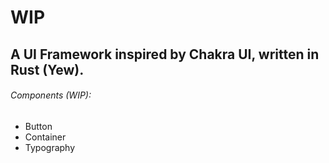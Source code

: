 # WIP

## A UI Framework inspired by Chakra UI, written in Rust (Yew). 

###### Components (WIP):
* Button
* Container
* Typography